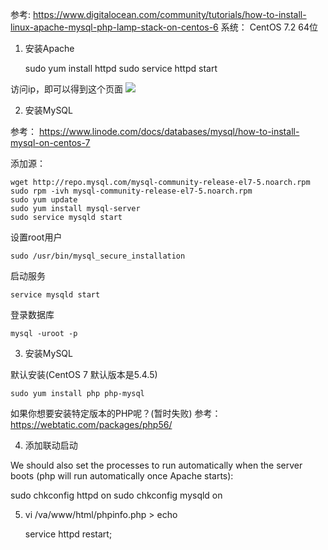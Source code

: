 参考:
https://www.digitalocean.com/community/tutorials/how-to-install-linux-apache-mysql-php-lamp-stack-on-centos-6
系统：
CentOS 7.2 64位

1. 安装Apache

    sudo yum install httpd
    sudo service httpd start

访问ip，即可以得到这个页面
![](http://7xscq6.com1.z0.glb.clouddn.com/2016-11-17-071945.jpg)

2. 安装MySQL

参考：
https://www.linode.com/docs/databases/mysql/how-to-install-mysql-on-centos-7

添加源：

    wget http://repo.mysql.com/mysql-community-release-el7-5.noarch.rpm
    sudo rpm -ivh mysql-community-release-el7-5.noarch.rpm
    sudo yum update
    sudo yum install mysql-server
    sudo service mysqld start

设置root用户

    sudo /usr/bin/mysql_secure_installation

启动服务

    service mysqld start

登录数据库

    mysql -uroot -p 

3. 安装MySQL

默认安装(CentOS 7 默认版本是5.4.5)

    sudo yum install php php-mysql

如果你想要安装特定版本的PHP呢？(暂时失败)
参考：https://webtatic.com/packages/php56/


4. 添加联动启动

We should also set the processes to run automatically when the server boots (php will run automatically once Apache starts):

sudo chkconfig httpd on
sudo chkconfig mysqld on

5. vi /va/www/html/phpinfo.php > echo <?php phpinfo();?>

    service httpd restart;

